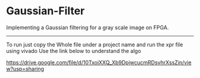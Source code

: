 # Gaussian-Filter
Implementing a Gaussian filtering for a gray scale image on FPGA. 

---------------
To run just copy the Whole file under a project name and run the xpr file using vivado
Use the link below to understand the algo

https://drive.google.com/file/d/10TxoiXXQ_Xb9DpjwcucmRDsvhrXssZin/view?usp=sharing
